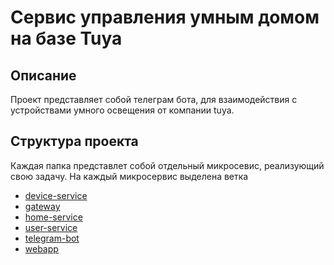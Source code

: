 # Сервис управления умным домом на базе Tuya

## Описание
Проект представляет собой телеграм бота, для взаимодействия с устройствами умного освещения от компании tuya.

## Структура проекта
Каждая папка представлет собой отдельный микросевис, реализующий свою задачу.
На каждый микросервис выделена ветка
- [device-service](https://github.com/kostiausolicev/iot_tuya/tree/device-service)
- [gateway](https://github.com/kostiausolicev/iot_tuya/tree/gateway)
- [home-service](https://github.com/kostiausolicev/iot_tuya/tree/home-service)
- [user-service](https://github.com/kostiausolicev/iot_tuya/tree/user-service)
- [telegram-bot](https://github.com/kostiausolicev/iot_tuya/tree/telegram-bot)
- [webapp](https://github.com/kostiausolicev/iot_tuya/tree/webapp)
